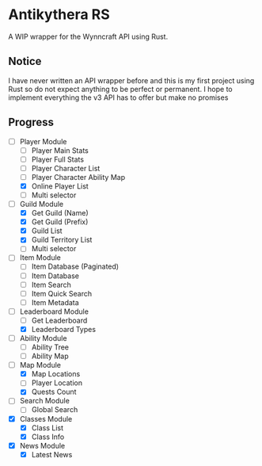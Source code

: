# Antikythera RS

A WIP wrapper for the Wynncraft API using Rust.
## Notice

I have never written an API wrapper before and this is my first project using Rust so do not expect anything to be perfect or permanent. I hope to implement everything the v3 API has to offer but make no promises

## Progress
- [ ] Player Module
  - [ ] Player Main Stats
  - [ ] Player Full Stats
  - [ ] Player Character List
  - [ ] Player Character Ability Map
  - [x] Online Player List
  - [ ] Multi selector
     
- [ ] Guild Module
  - [x] Get Guild (Name)
  - [x] Get Guild (Prefix)
  - [x] Guild List
  - [x] Guild Territory List
  - [ ] Multi selector
     
- [ ] Item Module
  - [ ] Item Database (Paginated)
  - [ ] Item Database
  - [ ] Item Search
  - [ ] Item Quick Search
  - [ ] Item Metadata
     
- [ ] Leaderboard Module
  - [ ] Get Leaderboard
  - [x] Leaderboard Types
     
- [ ] Ability Module
  - [ ] Ability Tree
  - [ ] Ability Map
     
- [ ] Map Module
  - [x] Map Locations
  - [ ] Player Location
  - [x] Quests Count
     
- [ ] Search Module
  - [ ] Global Search
     
- [x] Classes Module
  - [x] Class List
  - [x] Class Info
     
- [x] News Module
  - [x] Latest News
